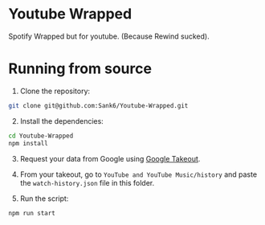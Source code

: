 # Youtube Wrapped
Spotify Wrapped but for youtube. (Because Rewind sucked).

# Running from source
1. Clone the repository:
```bash
git clone git@github.com:Sank6/Youtube-Wrapped.git
```
2. Install the dependencies:
```bash
cd Youtube-Wrapped
npm install
```

3. Request your data from Google using [Google Takeout](https://takeout.google.com/).

4. From your takeout, go to `YouTube and YouTube Music/history` and paste the `watch-history.json` file in this folder.

5. Run the script:
```bash
npm run start
```
